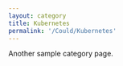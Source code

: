 ```yaml
---
layout: category
title: Kubernetes
permalink: '/Could/Kubernetes'
---
```


Another sample category page.
